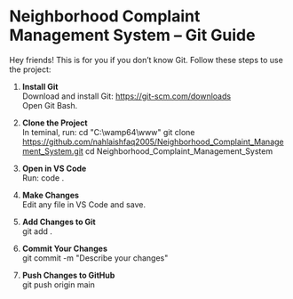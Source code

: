# Neighborhood Complaint Management System – Git Guide

Hey friends! This is for you if you don’t know Git. Follow these steps to use the project:

1. **Install Git**  
   Download and install Git: https://git-scm.com/downloads  
   Open Git Bash.

2. **Clone the Project**  
   In teminal, run:
   cd "C:\wamp64\www"
   git clone https://github.com/nahlaishfaq2005/Neighborhood_Complaint_Management_System.git
   cd Neighborhood_Complaint_Management_System

3. **Open in VS Code**  
   Run:
   code .

4. **Make Changes**  
   Edit any file in VS Code and save.

5. **Add Changes to Git**  
   git add .

6. **Commit Your Changes**  
   git commit -m "Describe your changes"

7. **Push Changes to GitHub**  
   git push origin main
